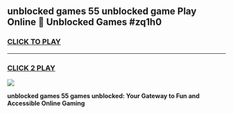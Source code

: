 
## unblocked games 55 unblocked game Play Online 👋 Unblocked Games #zq1h0
<h3>
<a href="https://premium.freeplayer.one?title=unblocked_games_55&ref=21F">CLICK TO PLAY</a></h3>
<hr>

<h3>
<a href="https://premium.freeplayer.one?title=unblocked_games_55&ref=21F">CLICK 2 PLAY</a>
  
</h3>

<a href="https://premium.freeplayer.one?title=unblocked_games_55&ref=21F/"><img src="https://clearcache.store/games.png"></a>


**unblocked games 55 games unblocked: Your Gateway to Fun and Accessible Online Gaming**
